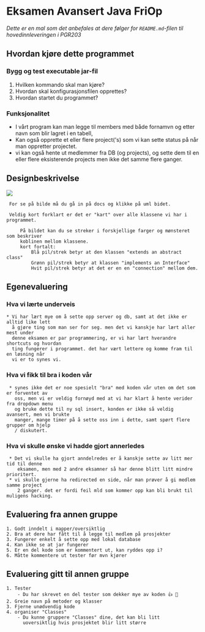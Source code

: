 # Eksamen Avansert Java FriOp

*Dette er en mal som det anbefales at dere følger for `README.md`-filen til hovedinnleveringen i PGR203* 

## Hvordan kjøre dette programmet

### Bygg og test executable jar-fil

1. Hvilken kommando skal man kjøre?
2. Hvordan skal konfigurasjonsfilen opprettes?
3. Hvordan startet du programmet?

### Funksjonalitet

* I vårt program kan man legge til members med både fornamvn og etter navn som blir lagret i en tabell, 
* Kan også opprette et eller flere project('s) som vi kan sette status på når man oppretter projectet.
* vi kan også hente ut medlemmer fra DB (og projects), og sette dem til en eller flere eksisterende projects
    men ikke det samme flere ganger.
    


## Designbeskrivelse

![](docs/FriOp.uml)

     For se på bilde må du gå in på docs og klikke på uml bidet.

     Veldig kort forklart er det er "kart" over alle klassene vi har i programmet.
       
         På bildet kan du se streker i forskjellige farger og mønsteret som beskriver
         koblinen mellom klassene.
         kort fortalt:
             Blå pil/strek betyr at den klassen "extends an abstract class"
             Grønn pil/strek betyr at klassen "implements an Interface"
             Hvit pil/strek betyr at det er en en "connection" mellom dem.  
    
## Egenevaluering

### Hva vi lærte underveis
    * Vi har lært mye om å sette opp server og db, samt at det ikke er alltid like lett
      å gjøre ting som man ser for seg. men det vi kanskje har lært aller mest under 
      denne eksamen er par programmering, er vi har lært hverandre shortcuts og hvordan
      ting fungerer i programmet. det har vært lettere og komme fram til en løsning når 
      vi er to synes vi.  

### Hva vi fikk til bra i koden vår
     * synes ikke det er noe spesielt "bra" med koden vår uten om det som er forventet av
       oss, men vi er veldig fornøyd med at vi har klart å hente verider fra dropdown menu
       og bruke dette til ny sql insert, konden er ikke så veldig avansert, men vi brukte 
       manger, mange timer på å sette oss inn i dette, samt spørt flere grupper om hjelp
       / diskutert. 

### Hva vi skulle ønske vi hadde gjort annerledes
     * Det vi skulle ha gjort anndelredes er å kanskje sette av litt mer tid til denne 
        eksamen, men med 2 andre eksamner så har denne blitt litt mindre prioritert. 
     * vi skulle gjerne ha redirected en side, når man prøver å gi medlem samme project
        2 ganger. det er fordi feil mld som kommer opp kan bli brukt til muligens hacking.  

## Evaluering fra annen gruppe
    1. Godt inndelt i mapper/oversiktlig
    2. Bra at dere har fått til å legge til medlem på prosjekter
    3. Fungerer enkelt å sette opp med lokal database
    4. Kan ikke se at jar fungerer
    5. Er en del kode som er kommentert ut, kan ryddes opp i?
    6. Måtte kommentere ut tester før mvn kjører

## Evaluering gitt til annen gruppe
    1. Tester
        - Du har skrevet en del tester som dekker mye av koden 👍 🥇
    2. Greie navn på metoder og klasser
    3. Fjerne unødvendig kode
    4. organiser "Classes"
        - Du kunne gruppere "Classes" dine, det kan bli litt
          uoversiktlig hvis prosjektet blir litt større
